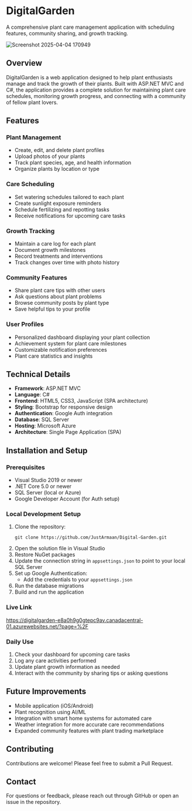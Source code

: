 # DigitalGarden

A comprehensive plant care management application with scheduling features, community sharing, and growth tracking.

![Screenshot 2025-04-04 170949](https://github.com/user-attachments/assets/3c7db56d-2c8d-478e-ab2f-3444b6ea1700)

## Overview

DigitalGarden is a web application designed to help plant enthusiasts manage and track the growth of their plants. Built with ASP.NET MVC and C#, the application provides a complete solution for maintaining plant care schedules, monitoring growth progress, and connecting with a community of fellow plant lovers.

## Features

### Plant Management
- Create, edit, and delete plant profiles
- Upload photos of your plants
- Track plant species, age, and health information
- Organize plants by location or type

### Care Scheduling
- Set watering schedules tailored to each plant
- Create sunlight exposure reminders
- Schedule fertilizing and repotting tasks
- Receive notifications for upcoming care tasks

### Growth Tracking
- Maintain a care log for each plant
- Document growth milestones
- Record treatments and interventions
- Track changes over time with photo history

### Community Features
- Share plant care tips with other users
- Ask questions about plant problems
- Browse community posts by plant type
- Save helpful tips to your profile

### User Profiles
- Personalized dashboard displaying your plant collection
- Achievement system for plant care milestones
- Customizable notification preferences
- Plant care statistics and insights

## Technical Details

- **Framework**: ASP.NET MVC
- **Language**: C#
- **Frontend**: HTML5, CSS3, JavaScript (SPA architecture)
- **Styling**: Bootstrap for responsive design
- **Authentication**: Google Auth integration
- **Database**: SQL Server
- **Hosting**: Microsoft Azure
- **Architecture**: Single Page Application (SPA)

## Installation and Setup

### Prerequisites
- Visual Studio 2019 or newer
- .NET Core 5.0 or newer
- SQL Server (local or Azure)
- Google Developer Account (for Auth setup)

### Local Development Setup
1. Clone the repository:
   ```
   git clone https://github.com/JustArmaan/Digital-Garden.git
   ```
2. Open the solution file in Visual Studio
3. Restore NuGet packages
4. Update the connection string in `appsettings.json` to point to your local SQL Server
5. Set up Google Authentication:
   - Add the credentials to your `appsettings.json`
6. Run the database migrations
7. Build and run the application

### Live Link
https://digitalgarden-e8a0h9g0gtepc9av.canadacentral-01.azurewebsites.net/?page=%2F


### Daily Use
1. Check your dashboard for upcoming care tasks
2. Log any care activities performed
3. Update plant growth information as needed
4. Interact with the community by sharing tips or asking questions

## Future Improvements

- Mobile application (iOS/Android)
- Plant recognition using AI/ML
- Integration with smart home systems for automated care
- Weather integration for more accurate care recommendations
- Expanded community features with plant trading marketplace

## Contributing

Contributions are welcome! Please feel free to submit a Pull Request.

## Contact

For questions or feedback, please reach out through GitHub or open an issue in the repository.
